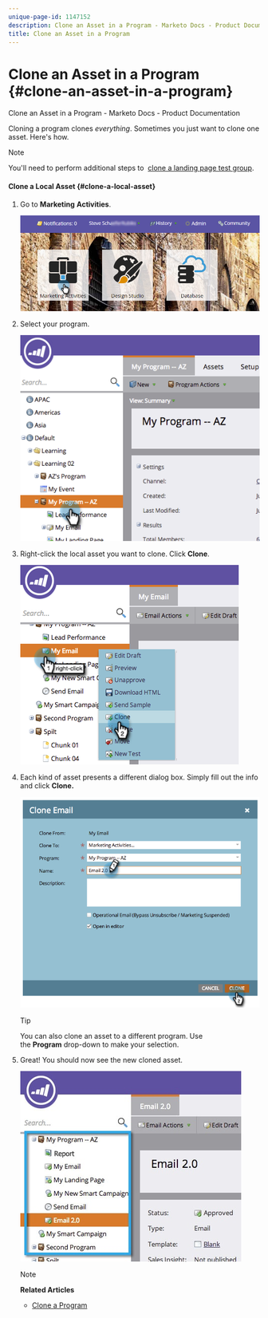 ```yaml
---
unique-page-id: 1147152
description: Clone an Asset in a Program - Marketo Docs - Product Documentation
title: Clone an Asset in a Program
---
```


# Clone an Asset in a Program {#clone-an-asset-in-a-program}

Clone an Asset in a Program - Marketo Docs - Product Documentation

Cloning a program clones *everything*. Sometimes you just want to clone one asset. Here's how.

>[!NOTE]
>
>You'll need to perform additional steps to&nbsp; [clone a landing page test group](../../../../product-docs/demand-generation/landing-pages/landing-page-actions/cloning-a-landing-page-test-group.md).

#### Clone a Local Asset {#clone-a-local-asset}

1. Go to **Marketing** **Activities**.

   ![](assets/login-marketing-activities.png)

1. Select your program. 

   ![](assets/image2014-9-23-15-3a56-3a12.png)

1. Right-click the local asset you want to clone. Click **Clone**. 

   ![](assets/image2014-9-23-15-3a56-3a25.png)

1. Each kind of asset presents a different dialog box. Simply fill out the info and click **Clone.**

   ![](assets/image2014-9-23-15-3a56-3a34.png)

   >[!TIP]
   >
   >You can also clone an asset to a different program. Use the&nbsp;**Program**&nbsp;drop-down to make your selection.

1. Great! You should now see the new cloned asset. 

   ![](assets/report.jpg)

   >[!NOTE]
   >
   >**Related Articles**
   >
   >    
   >    
   >    * [Clone a Program](clone-a-program.md)
   >    
   >

